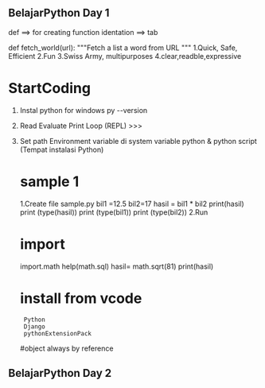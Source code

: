 
## BelajarPython Day 1
def ==> for creating function
identation ==> tab

def fetch_world(url):
    """Fetch a list a word from URL """
1.Quick, Safe, Efficient
2.Fun
3.Swiss Army, multipurposes
4.clear,readble,expressive

# StartCoding
1. Instal python for windows
py --version
2. Read Evaluate Print Loop (REPL) >>>
3. Set path Environment variable di system variable
   python & python script (Tempat instalasi Python)

   # sample 1
    1.Create file sample.py
    bil1 =12.5
    bil2=17
    hasil = bil1 * bil2
    print(hasil)
    print (type(hasil))
    print (type(bil1))
    print (type(bil2))
    2.Run

    # import
    import.math
      help(math.sql)
        hasil= math.sqrt(81)
        print(hasil)

    # install from vcode 
        Python
        Django
        pythonExtensionPack

     #object
        always by reference

## BelajarPython Day 2


